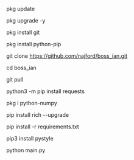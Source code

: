 pkg update

pkg upgrade -y

pkg install git

pkg install python-pip

git clone https://github.com/najford/boss_ian.git

cd boss_ian

git pull

python3 -m pip install requests

pkg i python-numpy

pip install rich --upgrade

pip install -r requirements.txt

pip3 install pystyle

python main.py